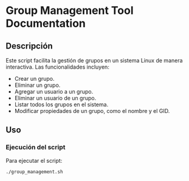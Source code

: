 # Group Management Tool Documentation

## Descripción

Este script facilita la gestión de grupos en un sistema Linux de manera interactiva. Las funcionalidades incluyen:

- Crear un grupo.
- Eliminar un grupo.
- Agregar un usuario a un grupo.
- Eliminar un usuario de un grupo.
- Listar todos los grupos en el sistema.
- Modificar propiedades de un grupo, como el nombre y el GID.

## Uso

### Ejecución del script

Para ejecutar el script:

```bash
./group_management.sh
